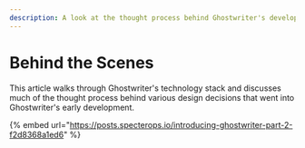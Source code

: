 ```yaml
---
description: A look at the thought process behind Ghostwriter's development
---
```


# Behind the Scenes

This article walks through Ghostwriter's technology stack and discusses much of the thought process behind various design decisions that went into Ghostwriter's early development.

{% embed url="https://posts.specterops.io/introducing-ghostwriter-part-2-f2d8368a1ed6" %}



